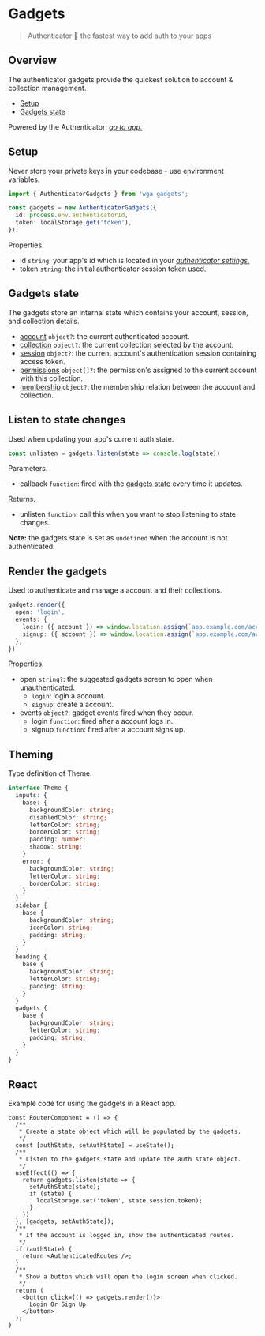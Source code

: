 # Gadgets

> Authenticator 🏇 the fastest way to add auth to your apps

## Overview

The authenticator gadgets provide the quickest solution to account & collection management.

- [Setup](#Setup)
- [Gadgets state](#Gadgets-state)

Powered by the Authenticator: *[go to app.](https://wga.windowgadgets.io)*

## Setup

Never store your private keys in your codebase - use environment variables.

```ts
import { AuthenticatorGadgets } from 'wga-gadgets';

const gadgets = new AuthenticatorGadgets({
  id: process.env.authenticatorId,
  token: localStorage.get('token'),
});
```

Properties.

- id `string`: your app's id which is located in your *[authenticator settings.](https://wga.windowgadgets.io)*
- token `string`: the initial authenticator session token used.

## Gadgets state

The gadgets store an internal state which contains your account, session, and collection details.

- [account]() `object?`: the current authenticated account.
- [collection]() `object?`: the current collection selected by the account.
- [session]() `object?`: the current account's authentication session containing access token.
- [permissions]() `object[]?`: the permission's assigned to the current account with this collection.
- [membership]() `object?`: the membership relation between the account and collection.

## Listen to state changes

Used when updating your app's current auth state.

```ts
const unlisten = gadgets.listen(state => console.log(state))
```

Parameters.

- callback `function`: fired with the [gadgets state](#Gadgets-state) every time it updates.

Returns.

- unlisten `function`: call this when you want to stop listening to state changes.

**Note:** the gadgets state is set as `undefined` when the account is not authenticated.

## Render the gadgets

Used to authenticate and manage a account and their collections.

```ts
gadgets.render({
  open: 'login',
  events: {
    login: ({ account }) => window.location.assign(`app.example.com/account/${account.id}`),
    signup: ({ account }) => window.location.assign(`app.example.com/account/${account.id}?introduction=true`),
  },
})
```

Properties.

- open `string?`: the suggested gadgets screen to open when unauthenticated.
  - `login`: login a account.
  - `signup`: create a account.
- events `object?`: gadget events fired when they occur.
  - login `function`: fired after a account logs in.
  - signup `function`: fired after a account signs up.

## Theming

Type definition of Theme.

```ts
interface Theme {
  inputs: {
    base: {
      backgroundColor: string;
      disabledColor: string;
      letterColor: string;
      borderColor: string;
      padding: number;
      shadow: string;
    }
    error: {
      backgroundColor: string;
      letterColor: string;
      borderColor: string;
    }
  }
  sidebar {
    base {
      backgroundColor: string;
      iconColor: string;
      padding: string;
    }
  }
  heading {
    base {
      backgroundColor: string;
      letterColor: string;
      padding: string;
    }
  }
  gadgets {
    base {
      backgroundColor: string;
      letterColor: string;
      padding: string;
    }
  }
}
```

## React

Example code for using the gadgets in a React app.

```tsx
const RouterComponent = () => {
  /**
   * Create a state object which will be populated by the gadgets.  
   */
  const [authState, setAuthState] = useState();
  /**
   * Listen to the gadgets state and update the auth state object.
   */
  useEffect(() => {
    return gadgets.listen(state => {
      setAuthState(state);
      if (state) {
        localStorage.set('token', state.session.token);
      }
    })
  }, [gadgets, setAuthState]);
  /**
   * If the account is logged in, show the authenticated routes.
   */
  if (authState) {
    return <AuthenticatedRoutes />;
  }
  /**
   * Show a button which will open the login screen when clicked.
   */
  return (
    <button click={() => gadgets.render()}>
      Login Or Sign Up
    </button>
  );
}
```
